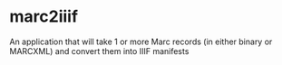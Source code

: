 # marc2iiif
An application that will take 1 or more Marc records (in either binary or MARCXML) and convert them into IIIF manifests

